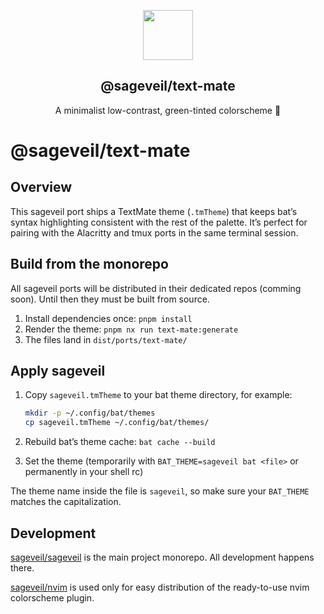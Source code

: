<p align="center">
    <img src="https://raw.githubusercontent.com/sageveil/sageveil/refs/heads/main/assets/sageveil-logo.png" width="80" />
    <h2 align="center">@sageveil/text-mate</h2>
</p>

<p align="center">A minimalist low-contrast, green-tinted colorscheme 🌱</p>

# @sageveil/text-mate

## Overview

This sageveil port ships a TextMate theme (`.tmTheme`) that keeps bat’s syntax highlighting consistent with the rest of the palette.
It’s perfect for pairing with the Alacritty and tmux ports in the same terminal session.

## Build from the monorepo

All sageveil ports will be distributed in their dedicated repos (comming soon). Until then they must be built from source.

1. Install dependencies once: `pnpm install`
2. Render the theme: `pnpm nx run text-mate:generate`
3. The files land in `dist/ports/text-mate/`

## Apply sageveil

1. Copy `sageveil.tmTheme` to your bat theme directory, for example:

   ```bash
   mkdir -p ~/.config/bat/themes
   cp sageveil.tmTheme ~/.config/bat/themes/
   ```

2. Rebuild bat’s theme cache: `bat cache --build`
3. Set the theme (temporarily with `BAT_THEME=sageveil bat <file>` or permanently in your shell rc)

The theme name inside the file is `sageveil`, so make sure your `BAT_THEME` matches the capitalization.

## Development

[sageveil/sageveil](https://github.com/sageveil/sageveil) is the main project monorepo. All development happens there.

[sageveil/nvim](https://github.com/sageveil/nvim) is used only for easy distribution of the ready-to-use nvim colorscheme plugin.
